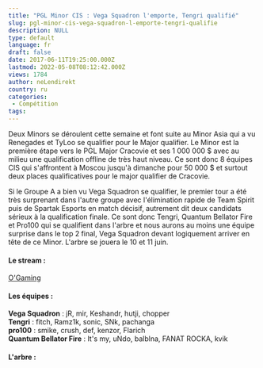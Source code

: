 ```yaml
---
title: "PGL Minor CIS : Vega Squadron l'emporte, Tengri qualifié"
slug: pgl-minor-cis-vega-squadron-l-emporte-tengri-qualifie
description: NULL
type: default
language: fr
draft: false
date: 2017-06-11T19:25:00.000Z
lastmod: 2022-05-08T08:12:42.000Z
views: 1784
author: neLendirekt
country: ru
categories:
 - Compétition
tags:
---
```

Deux Minors se déroulent cette semaine et font suite au Minor Asia qui a vu Renegades et TyLoo se qualifier pour le Major qualifier. Le Minor est la première étape vers le PGL Major Cracovie et ses 1 000 000 $ avec au milieu une qualification offline de très haut niveau. Ce sont donc 8 équipes CIS qui s'affrontent à Moscou jusqu'à dimanche pour 50 000 $ et surtout deux places qualificatives pour le major qualifier de Cracovie.

Si le Groupe A a bien vu Vega Squadron se qualifier, le premier tour a été très surprenant dans l'autre groupe avec l'élimination rapide de Team Spirit puis de Spartak Esports en match décisif, autrement dit deux candidats sérieux à la qualification finale. Ce sont donc Tengri, Quantum Bellator Fire et Pro100 qui se qualifient dans l'arbre et nous aurons au moins une équipe surprise dans le top 2 final, Vega Squadron devant logiquement arriver en tête de ce Minor. L'arbre se jouera le 10 et 11 juin.

#### **Le stream :** 

[O'Gaming](https://www.twitch.tv/ogamingcs)

#### **Les équipes :** 

**Vega Squadron** : jR, mir, Keshandr, hutji, chopper  
**Tengri** : fitch, Ramz1k, sonic, SNk, pachanga  
**pro100** : smike, crush, def, kenzor, Flarich  
**Quantum Bellator Fire** : It's my, uNdo, balblna, FANAT ROCKA, kvik 

#### **L'arbre :**

